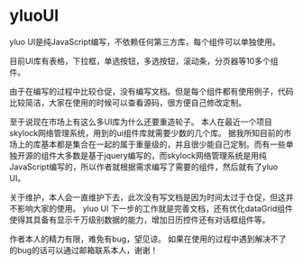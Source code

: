 # yluoUI
yluo UI是纯JavaScript编写，不依赖任何第三方库，每个组件可以单独使用。

目前UI库有表格，下拉框，单选按钮，多选按钮，滚动条，分页器等10多个组件。

由于在编写的过程中比较仓促，没有编写文档。但是每个组件都有使用例子，代码比较简洁，大家在使用的时候可以查看源码，很方便自己修改定制。

至于说现在市场上有这么多UI库为什么还要重造轮子。
本人在最近一个项目skylock网络管理系统，用到的ui组件库就需要少数的几个库。
据我所知目前的市场上的库基本都是集合在一起的属于重量级的，并且很少能自己定制。而有一些单独开源的组件大多数是基于jquery编写的，而skylock网络管理系统是用纯JavaScript编写的，所以作者就根据需求编写了需要的组件，然后就有了yluo UI。

关于维护，本人会一直维护下去，此次没有写文档是因为时间太过于仓促，但这并不影响大家的使用。
yluo UI 下一步的工作就是完善文档，还有优化dataGrid组件使得其具备有显示千万级别数据的能力，增加日历控件还有对话框组件等。

作者本人的精力有限，难免有bug，望见谅。
如果在使用的过程中遇到解决不了的bug的话可以通过邮箱联系本人，谢谢！
